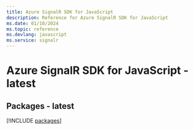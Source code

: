 ```yaml
---
title: Azure SignalR SDK for JavaScript
description: Reference for Azure SignalR SDK for JavaScript
ms.date: 01/10/2024
ms.topic: reference
ms.devlang: javascript
ms.service: signalr
---
```

# Azure SignalR SDK for JavaScript - latest
## Packages - latest
[!INCLUDE [packages](signalr-index.md)]